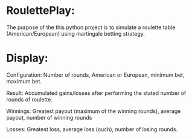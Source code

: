 # RoulettePlay:
The purpose of the this python project is to simulate a roulette table (American/European) using martingale betting strategy.


# Display:

Configuration: Number of rounds, American or European, minimum bet, maximum bet. 

Result: Accumulated gains/losses after performing the stated number of rounds of roulette. 

Winnings: Greatest payout (maximum of the winning rounds), average payout, number of winning rounds

Losses: Greatest loss, average loss (ouch), number of losing rounds. 


